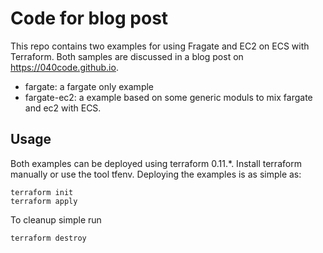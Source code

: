 # Code for blog post

This repo contains two examples for using Fragate and EC2 on ECS with Terraform. Both samples are discussed in a blog post on https://040code.github.io.

- fargate: a fargate only example
- fargate-ec2: a example based on some generic moduls to mix fargate and ec2 with ECS.

## Usage

Both examples can be deployed using terraform 0.11.*. Install terraform manually or use the tool tfenv. Deploying the examples is as simple as:

```
terraform init
terraform apply
```

To cleanup simple run
```
terraform destroy
```
